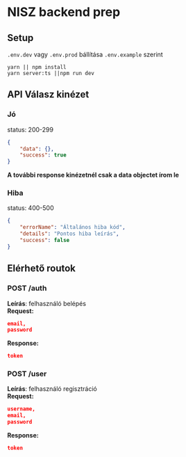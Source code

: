 # NISZ backend prep

## Setup

`.env.dev` vagy `.env.prod` bállítása `.env.example` szerint

```
yarn || npm install
yarn server:ts ||npm run dev
```

## API Válasz kinézet

### Jó

status: 200-299

```json
{
	"data": {},
	"success": true
}
```

**A további response kinézetnél csak a data objectet írom le**

### Hiba

status: 400-500

```json
{
	"errorName": "Általános hiba kód",
	"details": "Pontos hiba leírás",
	"success": false
}
```

## Elérhető routok

### POST /auth

**Leírás**: felhasználó belépés  
**Request:**

```json
email,
password
```

**Response:**

```json
token
```

### POST /user

**Leírás**: felhasználó regisztráció  
**Request:**

```json
username,
email,
password
```

**Response:**

```json
token
```
